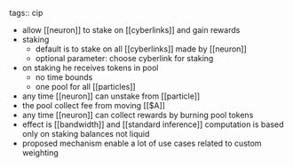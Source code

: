 tags:: cip

- allow [[neuron]] to stake on [[cyberlinks]] and gain rewards
- staking
	- default is to stake on all [[cyberlinks]] made by [[neuron]]
	- optional parameter: choose cyberlink for staking
- on staking he receives tokens in pool
	- no time bounds
	- one pool for all [[particles]]
- any time [[neuron]] can unstake from [[particle]]
- the pool collect fee from moving [[$A]]
- any time [[neuron]] can collect rewards by burning pool tokens
- effect is [[bandwidth]] and [[standard inference]] computation is based only on staking balances not liquid
- proposed mechanism enable a lot of use cases related to custom weighting